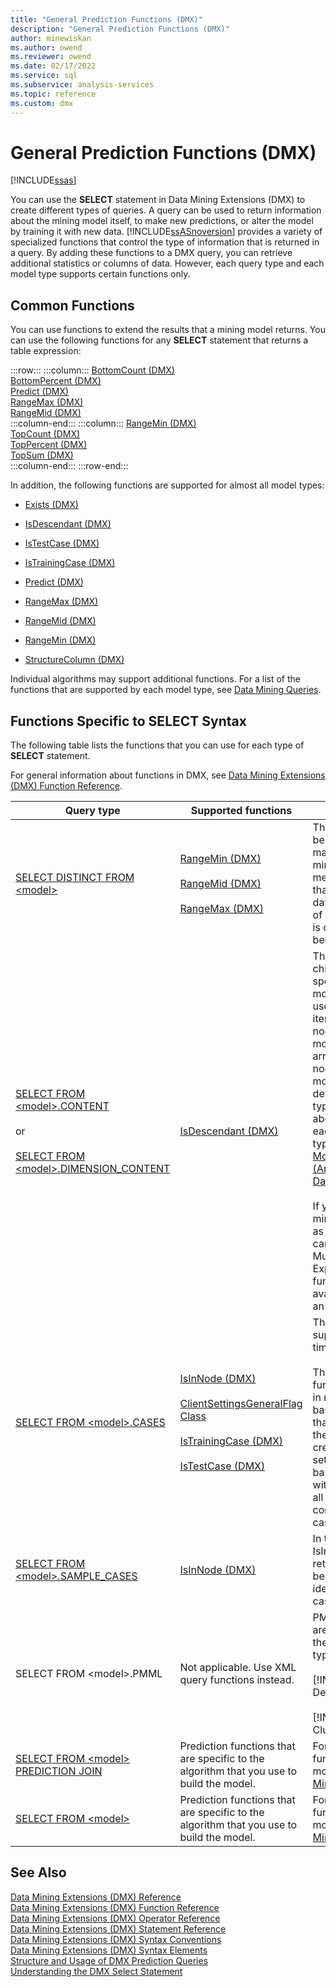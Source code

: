 ```yaml
---
title: "General Prediction Functions (DMX)"
description: "General Prediction Functions (DMX)"
author: minewiskan
ms.author: owend
ms.reviewer: owend
ms.date: 02/17/2022
ms.service: sql
ms.subservice: analysis-services
ms.topic: reference
ms.custom: dmx
---
```

# General Prediction Functions (DMX)
[!INCLUDE[ssas](../includes/applies-to-version/ssas.md)]

  You can use the **SELECT** statement in Data Mining Extensions (DMX) to create different types of queries. A query can be used to return information about the mining model itself, to make new predictions, or alter the model by training it with new data. [!INCLUDE[ssASnoversion](../includes/ssasnoversion-md.md)] provides a variety of specialized functions that control the type of information that is returned in a query. By adding these functions to a DMX query, you can retrieve additional statistics or columns of data. However, each query type and each model type supports certain functions only.  
  
## Common Functions  
 You can use functions to extend the results that a mining model returns. You can use the following functions for any **SELECT** statement that returns a table expression:  

:::row:::
    :::column:::
        [BottomCount &#40;DMX&#41;](../dmx/bottomcount-dmx.md)  
        [BottomPercent &#40;DMX&#41;](../dmx/bottompercent-dmx.md)  
        [Predict &#40;DMX&#41;](../dmx/predict-dmx.md)  
        [RangeMax &#40;DMX&#41;](../dmx/rangemax-dmx.md)  
        [RangeMid &#40;DMX&#41;](../dmx/rangemid-dmx.md)  
    :::column-end:::
    :::column:::
        [RangeMin &#40;DMX&#41;](../dmx/rangemin-dmx.md)  
        [TopCount &#40;DMX&#41;](../dmx/topcount-dmx.md)  
        [TopPercent &#40;DMX&#41;](../dmx/toppercent-dmx.md)  
        [TopSum &#40;DMX&#41;](../dmx/topsum-dmx.md)  
    :::column-end:::
:::row-end:::

 In addition, the following functions are supported for almost all model types:  
  
-   [Exists &#40;DMX&#41;](../dmx/exists-dmx.md)  
  
-   [IsDescendant &#40;DMX&#41;](../dmx/isdescendant-dmx.md)  
  
-   [IsTestCase &#40;DMX&#41;](../dmx/istestcase-dmx.md)  
  
-   [IsTrainingCase &#40;DMX&#41;](../dmx/istrainingcase-dmx.md)  
  
-   [Predict &#40;DMX&#41;](../dmx/predict-dmx.md)  
  
-   [RangeMax &#40;DMX&#41;](../dmx/rangemax-dmx.md)  
  
-   [RangeMid &#40;DMX&#41;](../dmx/rangemid-dmx.md)  
  
-   [RangeMin &#40;DMX&#41;](../dmx/rangemin-dmx.md)  
  
-   [StructureColumn &#40;DMX&#41;](../dmx/structurecolumn-dmx.md)  
  
 Individual algorithms may support additional functions. For a list of the functions that are supported by each model type, see [Data Mining Queries](/analysis-services/data-mining/data-mining-queries).  
  
## Functions Specific to SELECT Syntax  
 The following table lists the functions that you can use for each type of **SELECT** statement.  
  
 For general information about functions in DMX, see [Data Mining Extensions &#40;DMX&#41; Function Reference](../dmx/data-mining-extensions-dmx-function-reference.md).  
  
|Query type|Supported functions|Remarks|  
|----------------|-------------------------|-------------|  
|[SELECT DISTINCT FROM \<model>](../dmx/select-distinct-from-model-dmx.md)|[RangeMin &#40;DMX&#41;](../dmx/rangemin-dmx.md)<br /><br /> [RangeMid &#40;DMX&#41;](../dmx/rangemid-dmx.md)<br /><br /> [RangeMax &#40;DMX&#41;](../dmx/rangemax-dmx.md)|These functions can be used to provide maximum values, minimum values, and means for any column that contains numeric data type, regardless of whether the column is continuous or has been discretized.|  
|[SELECT FROM \<model>.CONTENT](../dmx/select-from-model-content-dmx.md)<br /><br /> or<br /><br /> [SELECT FROM \<model>.DIMENSION_CONTENT](../dmx/select-from-model-dimension-content-dmx.md)|[IsDescendant &#40;DMX&#41;](../dmx/isdescendant-dmx.md)|This function retrieves child nodes for the specified node in the model, and can be used, for example, to iterate through the nodes in the mining model content. The arrangement of the nodes in the mining model content depends on the model type. For information about the structure for each mining model type, see [Mining Model Content &#40;Analysis Services - Data Mining&#41;](/analysis-services/data-mining/mining-model-content-analysis-services-data-mining).<br /><br /> If you have saved the mining model content as a dimension, you can also use other Multidimensional Expressions (MDX) functions that are available for querying an attribute hierarchy.|  
|[SELECT FROM \<model>.CASES](../dmx/select-from-model-cases-dmx.md)|[IsInNode &#40;DMX&#41;](../dmx/isinnode-dmx.md)<br /><br /> [ClientSettingsGeneralFlag Class](../relational-databases/wmi-provider-configuration-classes/clientsettingsgeneralflag-class/clientsettingsgeneralflag-class.md)<br /><br /> [IsTrainingCase &#40;DMX&#41;](../dmx/istrainingcase-dmx.md)<br /><br /> [IsTestCase &#40;DMX&#41;](../dmx/istestcase-dmx.md)|The Lag function is supported only for time series models.<br /><br /> The IsTestCase function is supported in models that are based on a structure that was created using the holdout option, to create a testing data set. If the model is not based on a structure with holdout test set, all cases are considered training cases.|  
|[SELECT FROM \<model>.SAMPLE_CASES](../dmx/select-from-model-sample-cases-dmx.md)|[IsInNode &#40;DMX&#41;](../dmx/isinnode-dmx.md)|In this context, the IsInNode function returns a case that belongs to a set of idealized sample cases.|  
|SELECT FROM \<model>.PMML|Not applicable. Use XML query functions instead.|PMML representations are supported only for the following model types:<br /><br /> [!INCLUDE[msCoName](../includes/msconame-md.md)] Decision Trees<br /><br /> [!INCLUDE[msCoName](../includes/msconame-md.md)] Clustering|  
|[SELECT FROM \<model> PREDICTION JOIN](../dmx/select-from-model-prediction-join-dmx.md)|Prediction functions that are specific to the algorithm that you use to build the model.|For a list of prediction functions for each model type, see [Data Mining Queries](/analysis-services/data-mining/data-mining-queries).|  
|[SELECT FROM \<model>](../dmx/select-from-model-dmx.md)|Prediction functions that are specific to the algorithm that you use to build the model.|For a list of prediction functions for each model type, see [Data Mining Queries](/analysis-services/data-mining/data-mining-queries).|  
  
## See Also  
 [Data Mining Extensions &#40;DMX&#41; Reference](../dmx/data-mining-extensions-dmx-reference.md)   
 [Data Mining Extensions &#40;DMX&#41; Function Reference](../dmx/data-mining-extensions-dmx-function-reference.md)   
 [Data Mining Extensions &#40;DMX&#41; Operator Reference](../dmx/data-mining-extensions-dmx-operator-reference.md)   
 [Data Mining Extensions &#40;DMX&#41; Statement Reference](../dmx/data-mining-extensions-dmx-statements.md)   
 [Data Mining Extensions &#40;DMX&#41; Syntax Conventions](../dmx/data-mining-extensions-dmx-syntax-conventions.md)   
 [Data Mining Extensions &#40;DMX&#41; Syntax Elements](../dmx/data-mining-extensions-dmx-syntax-elements.md)   
 [Structure and Usage of DMX Prediction Queries](../dmx/structure-and-usage-of-dmx-prediction-queries.md)   
 [Understanding the DMX Select Statement](../dmx/understanding-the-dmx-select-statement.md)  
  
